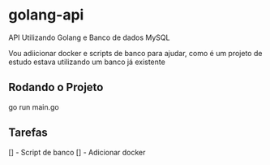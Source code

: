 # golang-api
API Utilizando Golang e Banco de dados MySQL

Vou adiicionar docker e scripts de banco para ajudar, como é um projeto de estudo estava utilizando um banco já existente

## Rodando o Projeto
go run main.go

## Tarefas
[] - Script de banco
[] - Adicionar docker
